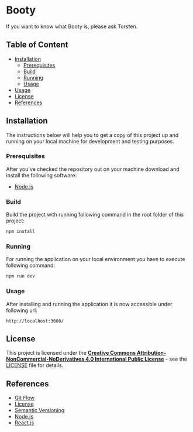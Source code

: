 # Booty

If you want to know what Booty is, please ask Torsten.

## Table of Content

* [Installation](#installation)
    * [Prerequisites](#prerequisites)
    * [Build](#build)
    * [Running](#running)
    * [Usage](#usage)
* [Usage](#usage)
* [License](#license)
* [References](#references)

## Installation

The instructions below will help you to get a copy of this project up and running on your local machine for development and testing purposes.

### Prerequisites

After you've checked the repository out on your machine download and install the following software:

- [Node.js][node-reference]

### Build

Build the project with running following command in the root folder of this project:

```bash
npm install
```

### Running

For running the application on your local environment you have to execute following command:

```bash
npm run dev
```

### Usage

After installing and running the application it is now accessible under following url:

```text
http://localhost:3000/
```

## License

This project is licensed under the [**Creative Commons Attribution-NonCommercial-NoDerivatives 4.0 International Public License**][license-reference] - see
the [LICENSE](LICENSE) file for details.

## References

- [Git Flow][git-flow-reference]
- [License][license-reference]
- [Semantic Versioning][versioning-reference]
- [Node.js][node-reference]
- [React.js][react-reference]

[license-reference]: https://creativecommons.org/licenses/by-nc-nd/4.0/legalcode

[git-flow-reference]: https://www.atlassian.com/git/tutorials/comparing-workflows/gitflow-workflow

[versioning-reference]: http://semver.org/

[node-reference]: https://nodejs.org/en/

[react-reference]: https://reactjs.org/
